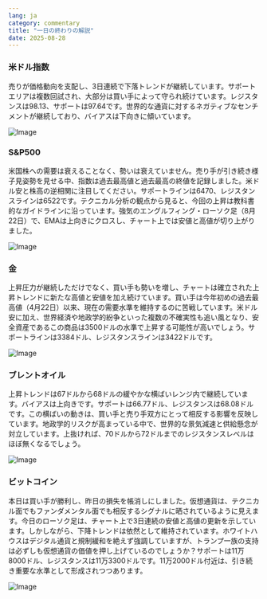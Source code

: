 ```yaml
---
lang: ja
category: commentary
title: "一日の終わりの解説"
date: 2025-08-28
---
```


### 米ドル指数

売りが価格動向を支配し、3日連続で下落トレンドが継続しています。サポートエリアは複数回試され、大部分は買い手によって守られ続けています。レジスタンスは98.13、サポートは97.64です。世界的な通貨に対するネガティブなセンチメントが継続しており、バイアスは下向きに傾いています。

![Image](https://markleighedu.github.io/img/Aug-2025/28-Aug-2025/usdindex.jpg)

### S&P500

米国株への需要は衰えることなく、勢いは衰えていません。売り手が引き続き様子見姿勢を見せる中、指数は過去最高値と過去最高の終値を記録しました。米ドル安と株高の逆相関に注目してください。サポートラインは6470、レジスタンスラインは6522です。テクニカル分析の観点から見ると、今回の上昇は教科書的なガイドラインに沿っています。強気のエングルフィング・ローソク足（8月22日）で、EMAは上向きにクロスし、チャート上では安値と高値が切り上がりました。

![Image](https://markleighedu.github.io/img/Aug-2025/28-Aug-2025/sp500.jpg)

### 金

上昇圧力が継続しただけでなく、買い手も勢いを増し、チャートは確立された上昇トレンドに新たな高値と安値を加え続けています。買い手は今年初めの過去最高値（4月22日）以来、現在の需要水準を維持するのに苦戦しています。米ドル安に加え、世界経済や地政学的紛争といった複数の不確実性も追い風となり、安全資産であるこの商品は3500ドルの水準で上昇する可能性が高いでしょう。サポートラインは3384ドル、レジスタンスラインは3422ドルです。

![Image](https://markleighedu.github.io/img/Aug-2025/28-Aug-2025/gold.jpg)

### ブレントオイル

上昇トレンドは67ドルから68ドルの緩やかな横ばいレンジ内で継続しています。バイアスは上向きです。サポートは66.77ドル、レジスタンスは68.08ドルです。この横ばいの動きは、買い手と売り手双方にとって相反する影響を反映しています。地政学的リスクが高まっている中で、世界的な景気減速と供給懸念が対立しています。上抜ければ、70ドルから72ドルまでのレジスタンスレベルはほぼ無くなるでしょう。

![Image](https://markleighedu.github.io/img/Aug-2025/28-Aug-2025/brentoil.jpg)

### ビットコイン

本日は買い手が勝利し、昨日の損失を帳消しにしました。仮想通貨は、テクニカル面でもファンダメンタル面でも相反するシグナルに晒されているように見えます。今日のローソク足は、チャート上で3日連続の安値と高値の更新を示しています。しかしながら、下降トレンドは依然として維持されています。ホワイトハウスはデジタル通貨と規制緩和を絶えず強調していますが、トランプ一族の支持は必ずしも仮想通貨の価値を押し上げているのでしょうか？サポートは11万8000ドル、レジスタンスは11万3300ドルです。11万2000ドル付近は、引き続き重要な水準として形成されつつあります。

![Image](https://markleighedu.github.io/img/Aug-2025/28-Aug-2025/bitcoin.jpg)

